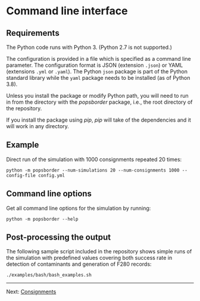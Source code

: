 # Command line interface

## Requirements

The Python code runs with Python 3. (Python 2.7 is not supported.)

The configuration is provided in a file which is specified as a command line
parameter. The configuration format is JSON (extension `.json`) or YAML
(extensions `.yml` or `.yaml`). The Python `json` package is part of
the Python standard library while the `yaml` package needs to be
installed (as of Python 3.8).

Unless you install the package or modify Python path, you will need to
run in from the directory with the *popsborder* package, i.e., the root
directory of the repository.

If you install the package using *pip*, *pip* will take of the
dependencies and it will work in any directory. 

## Example

Direct run of the simulation with 1000 consignments repeated 20 times:

```
python -m popsborder --num-simulations 20 --num-consignments 1000 --config-file config.yml
```

## Command line options

Get all command line options for the simulation by running:

```
python -m popsborder --help
```

## Post-processing the output

The following sample script included in the repository shows simple
runs of the simulation with predefined values
covering both success rate in detection of contaminants and generation of F280
records:

```
./examples/bash/bash_examples.sh
```

---

Next: [Consignments](consignments.md)
